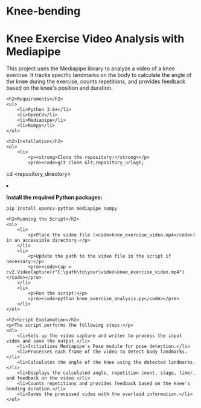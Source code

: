 # Knee-bending
<!DOCTYPE html>
<html lang="en">
<head>
    <meta charset="UTF-8">
    <meta name="viewport" content="width=device-width, initial-scale=1.0">
    <title>Knee Exercise Video Analysis with Mediapipe</title>
</head>
<body>
    <h1>Knee Exercise Video Analysis with Mediapipe</h1>
    <p>This project uses the Mediapipe library to analyze a video of a knee exercise. It tracks specific landmarks on the body to calculate the angle of the knee during the exercise, counts repetitions, and provides feedback based on the knee's position and duration.</p>
    
    <h2>Requirements</h2>
    <ul>
        <li>Python 3.6+</li>
        <li>OpenCV</li>
        <li>Mediapipe</li>
        <li>Numpy</li>
    </ul>
    
    <h2>Installation</h2>
    <ol>
        <li>
            <p><strong>Clone the repository:</strong></p>
            <pre><code>git clone &lt;repository_url&gt;
cd &lt;repository_directory&gt;</code></pre>
        </li>
        <li>
            <p><strong>Install the required Python packages:</strong></p>
            <pre><code>pip install opencv-python mediapipe numpy</code></pre>
        </li>
    </ol>
    
    <h2>Running the Script</h2>
    <ol>
        <li>
            <p>Place the video file (<code>knee_exercise_video.mp4</code>) in an accessible directory.</p>
        </li>
        <li>
            <p>Update the path to the video file in the script if necessary:</p>
            <pre><code>cap = cv2.VideoCapture(r"C:\path\to\your\video\knee_exercise_video.mp4")</code></pre>
        </li>
        <li>
            <p>Run the script:</p>
            <pre><code>python knee_exercise_analysis.py</code></pre>
        </li>
    </ol>

    <h2>Script Explanation</h2>
    <p>The script performs the following steps:</p>
    <ol>
        <li>Sets up the video capture and writer to process the input video and save the output.</li>
        <li>Initializes Mediapipe's Pose module for pose detection.</li>
        <li>Processes each frame of the video to detect body landmarks.</li>
        <li>Calculates the angle of the knee using the detected landmarks.</li>
        <li>Displays the calculated angle, repetition count, stage, timer, and feedback on the video.</li>
        <li>Counts repetitions and provides feedback based on the knee's bending duration.</li>
        <li>Saves the processed video with the overlaid information.</li>
    </ol>
</body>
</html>
